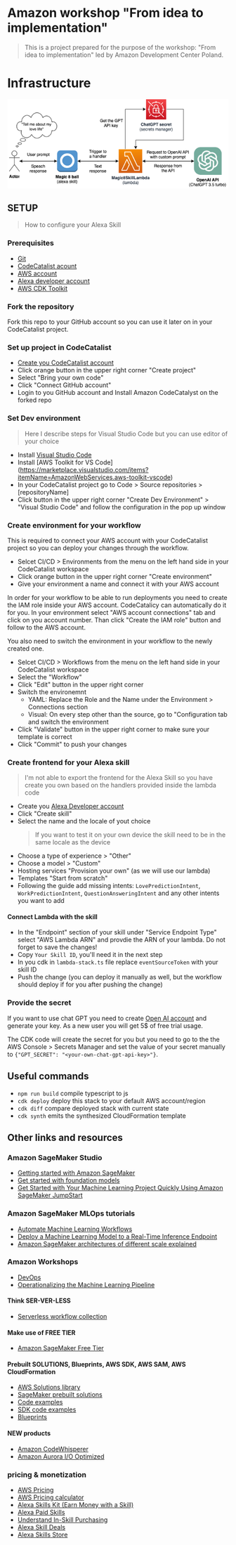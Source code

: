 # Amazon workshop "From idea to implementation"

> This is a project prepared for the purpose of the workshop: "From idea to implementation" led by Amazon Development Center Poland.

[git]:    https://git-scm.com/
[codecatalyst]: https://codecatalyst.aws/explore
[aws]: https://aws.amazon.com/free
[alexa-developer]: https://developer.amazon.com/alexa/console/ask
[cdk-toolkit]: https://docs.aws.amazon.com/cdk/v2/guide/cli.html

# Infrastructure
![infrastructure-diagram](infrastructure-diagram.png)

## SETUP
> How to configure your Alexa Skill

### Prerequisites

- [Git][git]
- [CodeCatalist acount][codecatalyst]
- [AWS account][aws]
- [Alexa developer account][alexa-developer]
- [AWS CDK Toolkit][cdk-toolkit]

### Fork the repository
Fork this repo to your GitHub account so you can use it later on in your CodeCatalist project.

### Set up project in CodeCatalist

- [Create you CodeCatalist account][codecatalyst]
- Click orange button in the upper right corner "Create project"
- Select "Bring your own code"
- Click "Connect GitHub account"
- Login to you GitHub account and Install Amazon CodeCatalyst on the forked repo

### Set Dev environment

 > Here I describe steps for Visual Studio Code but you can use editor of your choice

- Install [Visual Studio Code](https://code.visualstudio.com/)
- Install [AWS Toolkit for VS Code] (https://marketplace.visualstudio.com/items?itemName=AmazonWebServices.aws-toolkit-vscode)
- In your CodeCatalist project go to Code > Source repositories > [repositoryName] 
- Click button in the upper right corner "Create Dev Environment" > "Visual Studio Code" and follow the configuration in the pop up window


### Create environment for your workflow

This is required to connect your AWS account with your CodeCatalist project so you can deploy your changes through the workflow.

- Selcet CI/CD > Environments from the menu on the left hand side in your CodeCatalist workspace
- Click orange button in the upper right corner "Create environment"
- Give your environment a name and connect it with your AWS account

In order for your workflow to be able to run deployments you need to create the IAM role inside your AWS account. CodeCatalicy can automatically do it for you. In your environment select "AWS account connections" tab and click on you account number. Than click "Create the IAM role" button and follow to the AWS account.

You also need to switch the environment in your workflow to the newly created one.

- Selcet CI/CD > Workflows from the menu on the left hand side in your CodeCatalist workspace
- Select the "Workflow"
- Click "Edit" button in the upper right corner
- Switch the environemnt 
    - YAML: Replace the Role and the Name under the Environment > Connections section
    - Visual: On every step other than the source, go to "Configuration tab and switch the environment
- Click "Validate" button in the upper right corner to make sure your template is correct
- Click "Commit" to push your changes

### Create frontend for your Alexa skill

> I'm not able to export the frontend for the Alexa Skill so you have create you own based on the handlers provided inside the lambda code

- Create you [Alexa Developer account][alexa-developer]
- Click "Create skill"
- Select the name and the locale of yout choice
    > If you want to test it on your own device the skill need to be in the same locale as the device
- Choose a type of experience > "Other"
- Choose a model > "Custom"
- Hosting services "Provision your own" (as we will use our lambda)
- Templates "Start from scratch"
- Following the guide add missing intents: `LovePredictionIntent`, `WorkPredictionIntent`, `QuestionAnsweringIntent` and any other intents you want to add

#### Connect Lambda with the skill
- In the "Endpoint" section of your skill under "Service Endpoint Type" select "AWS Lambda ARN" and provdie the ARN of your lambda. Do not forget to save the changes!
- Copy `Your Skill ID`, you'll need it in the next step
- In you cdk in `lambda-stack.ts` file replace `eventSourceToken` with your skill ID
- Push the change (you can deploy it manually as well, but the workflow should deploy if for you after pushing the change)

### Provide the secret 
If you want to use chat GPT you need to create [Open AI account](https://platform.openai.com/signup) and generate your key. As a new user you will get 5$ of free trial usage.

The CDK code will create the secret for you but you need to go to the the AWS Console > Secrets Manager and set the value of your secret manually to `{"GPT_SECRET": "<your-own-chat-gpt-api-key>"}`.


## Useful commands

* `npm run build`   compile typescript to js
* `cdk deploy`      deploy this stack to your default AWS account/region
* `cdk diff`        compare deployed stack with current state
* `cdk synth`       emits the synthesized CloudFormation template

##  Other links and resources
### Amazon SageMaker Studio
- [Getting started with Amazon SageMaker](https://aws.amazon.com/sagemaker/getting-started/)
- [Get started with foundation models](https://aws.amazon.com/sagemaker/jumpstart/getting-started/)
- [Get Started with Your Machine Learning Project Quickly Using Amazon SageMaker JumpStart](https://aws.amazon.com/getting-started/hands-on/machine-learning-tutorial-get-started-with-your-project-quickly/)

### Amazon SageMaker MLOps tutorials

- [Automate Machine Learning Workflows](https://aws.amazon.com/getting-started/hands-on/machine-learning-tutorial-mlops-automate-ml-workflows/)
- [Deploy a Machine Learning Model to a Real-Time Inference Endpoint](https://aws.amazon.com/getting-started/hands-on/machine-learning-tutorial-deploy-model-to-real-time-inference-endpoint/)
- [Amazon SageMaker architectures of different scale explained](https://www.youtube.com/watch?v=UnAN35gu3Rw)

### Amazon Workshops

- [DevOps](https://workshops.aws/categories/DevOps)
- [Operationalizing the Machine Learning Pipeline](https://catalog.us-east-1.prod.workshops.aws/workshops/44d3e2a0-ec6f-44df-9397-bcfdf129cadf/en-US/module-introduction-1/architecture-1-2)

#### Think SER-VER-LESS
- [Serverless workflow collection](https://serverlessland.com/workflows)

#### Make use of FREE TIER 
- [Amazon SageMaker Free Tier](https://aws.amazon.com/sagemaker/pricing/)

#### Prebuilt SOLUTIONS, Blueprints, AWS SDK, AWS SAM, AWS CloudFormation 
- [AWS Solutions library](https://aws.amazon.com/solutions/?nc1=f_cc)
- [SageMaker prebuilt solutions](https://docs.aws.amazon.com/sagemaker/latest/dg/jumpstart-solutions.html)
- [Code examples](https://aws.amazon.com/developer/code-examples)
- [SDK code examples](https://docs.aws.amazon.com/code-library/latest/ug/code_example_library_by_service.html)
- [Blueprints](https://codecatalyst.aws/explore/blueprints)

#### NEW products
- [Amazon CodeWhisperer](https://aws.amazon.com/codewhisperer/resources/#Getting_started/)
- [Amazon Aurora I/O Optimized](https://aws.amazon.com/about-aws/whats-new/2023/05/amazon-aurora-i-o-optimized/)

### pricing & monetization
- [AWS Pricing](https://aws.amazon.com/pricing/?aws-products-pricing.sort-by=item.additionalFields.productNameLowercase&aws-products-pricing.sort-order=asc&awsf.Free%20Tier%20Type=*all&awsf.tech-category=*all)
- [AWS Pricing calculator](https://calculator.aws/#/?ch=cta&cta=lower-pricing-calc)
- [Alexa Skills Kit (Earn Money with a Skill)](https://developer.amazon.com/en-US/docs/alexa/custom-skills/sell-products-in-an-alexa-skill.html)
- [Alexa Paid Skills](https://developer.amazon.com/en-US/docs/alexa/paid-skills/overview.html)
- [Understand In-Skill Purchasing](https://developer.amazon.com/en-US/docs/alexa/in-skill-purchase/isp-overview.html)
- [Alexa Skill Deals](https://developer.amazon.com/en-US/docs/alexa/skill-deals/overview.html)
- [Alexa Skills Store](https://www.amazon.com/alexa-skills/b?ie=UTF8&node=13727921011)
